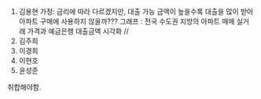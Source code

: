 1. 김용현
   가정: 금리에 따라 다르겠지만, 대출 가능 금액이 높을수록 대출을 많이 받아 아파트 구매에 사용하지 않을까???
   그래프 : 전국 수도권 지방의 아파트 매매 실거래 가격과 예금은행 대출금액 시각화 // 
2. 김주희
3. 이경희
4. 이현호
5. 윤성준


취합해야함.
